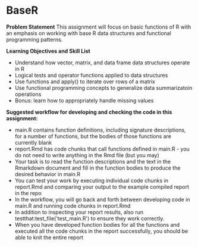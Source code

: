 # BaseR

**Problem Statement**
This assignment will focus on basic functions of R with an emphasis on working with base R data structures and functional programming patterns.

**Learning Objectives and Skill List**
- Understand how vector, matrix, and data frame data structures operate in R
- Logical tests and operator functions applied to data structures
- Use functions and apply() to iterate over rows of a matrix
- Use functional programming concepts to generalize data summarizatoin operations
- Bonus: learn how to appropriately handle missing values

**Suggested workflow for developing and checking the code in this assignment:**
- main.R contains function definitions, including signature descriptions, for a number of functions, but the bodies of those functions are currently blank
- report.Rmd has code chunks that call functions defined in main.R - you do not need to write anything in the Rmd file (but you may)
- Your task is to read the function descriptions and the text in the Rmarkdown document and fill in the function bodies to produce the desired behavior in main.R
- You can test your work by executing individual code chunks in report.Rmd and comparing your output to the example compiled report in the repo
- In the workflow, you will go back and forth between developing code in main.R and running code chunks in report.Rmd
- In addition to inspecting your report results, also run testthat:test_file('test_main.R') to ensure they work correctly.
- When you have developed function bodies for all the functions and executed all the code chunks in the report successfully, you should be able to knit the entire report
